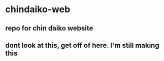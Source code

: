 # chindaiko-web

## repo for chin daiko website
## dont look at this, get off of here. I'm still making this

